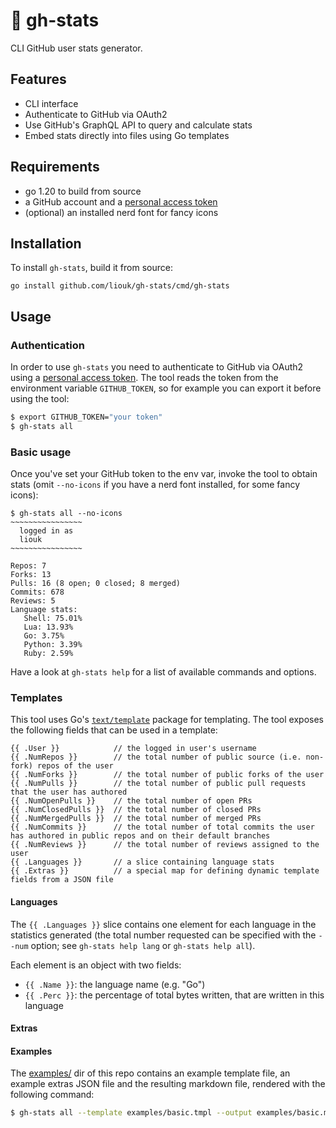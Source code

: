 # :scroll: gh-stats
CLI GitHub user stats generator.

## Features
- CLI interface
- Authenticate to GitHub via OAuth2
- Use GitHub's GraphQL API to query and calculate stats
- Embed stats directly into files using Go templates

## Requirements
- go 1.20 to build from source
- a GitHub account and a [personal access token](https://docs.github.com/en/authentication/keeping-your-account-and-data-secure/creating-a-personal-access-token)
- (optional) an installed nerd font for fancy icons

## Installation
To install `gh-stats`, build it from source:
```
go install github.com/liouk/gh-stats/cmd/gh-stats
```

## Usage

### Authentication
In order to use `gh-stats` you need to authenticate to GitHub via OAuth2 using a [personal access token](https://docs.github.com/en/authentication/keeping-your-account-and-data-secure/creating-a-personal-access-token). The tool reads the token from the environment variable `GITHUB_TOKEN`, so for example you can export it before using the tool:

```bash
$ export GITHUB_TOKEN="your token"
$ gh-stats all
```

### Basic usage
Once you've set your GitHub token to the env var, invoke the tool to obtain stats (omit `--no-icons` if you have a nerd font installed, for some fancy icons):
```
$ gh-stats all --no-icons
~~~~~~~~~~~~~~~~
  logged in as
  liouk
~~~~~~~~~~~~~~~~

Repos: 7
Forks: 13
Pulls: 16 (8 open; 0 closed; 8 merged)
Commits: 678
Reviews: 5
Language stats:
   Shell: 75.01%
   Lua: 13.93%
   Go: 3.75%
   Python: 3.39%
   Ruby: 2.59%
```
Have a look at `gh-stats help` for a list of available commands and options.

### Templates
This tool uses Go's [`text/template`](https://pkg.go.dev/text/template) package for templating. The tool exposes the following fields that can be used in a template:
```
{{ .User }}            // the logged in user's username
{{ .NumRepos }}        // the total number of public source (i.e. non-fork) repos of the user
{{ .NumForks }}        // the total number of public forks of the user
{{ .NumPulls }}        // the total number of public pull requests that the user has authored
{{ .NumOpenPulls }}    // the total number of open PRs
{{ .NumClosedPulls }}  // the total number of closed PRs
{{ .NumMergedPulls }}  // the total number of merged PRs
{{ .NumCommits }}      // the total number of total commits the user has authored in public repos and on their default branches
{{ .NumReviews }}      // the total number of reviews assigned to the user
{{ .Languages }}       // a slice containing language stats
{{ .Extras }}          // a special map for defining dynamic template fields from a JSON file
```

#### Languages
The `{{ .Languages }}` slice contains one element for each language in the statistics generated (the total number requested can be specified with the `--num` option; see `gh-stats help lang` or `gh-stats help all`).

Each element is an object with two fields:
- `{{ .Name }}`: the language name (e.g. "Go")
- `{{ .Perc }}`: the percentage of total bytes written, that are written in this language

#### Extras

#### Examples
The [examples/](https://github.com/liouk/gh-stats/tree/main/examples) dir of this repo contains an example template file, an example extras JSON file and the resulting markdown file, rendered with the following command:
```bash
$ gh-stats all --template examples/basic.tmpl --output examples/basic.md --template-extras examples/basic.json
```

